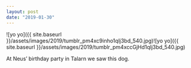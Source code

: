 ```yaml
---
layout: post
date: "2019-01-30"
---
```


![yo yo]({{ site.baseurl }}/assets/images/2019/tumblr_pm4xc9inho1qlj3bd_540.jpg)![yo yo]({{ site.baseurl }}/assets/images/2019/tumblr_pm4xccGjHd1qlj3bd_540.jpg)

At Neus’ birthday party in Talarn we saw this dog.
